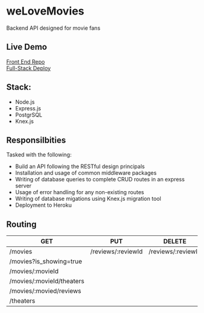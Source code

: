 # weLoveMovies
Backend API designed for movie fans
## Live Demo
[Front End Repo](https://github.com/richardgreckijr/starter-movie-front-end)
<br/>
[Full-Stack Deploy](https://wizardly-hodgkin-52d380.netlify.app/)
## Stack:
- Node.js
- Express.js
- PostgrSQL
- Knex.js
## Responsilbities
Tasked with the following:
- Build an API following the RESTful design principals
- Installation and usage of common middleware packages
- Writing of database queries to complete CRUD routes in an express server
- Usage of error handling for any non-existing routes
- Writing of database migations using Knex.js migration tool
- Deployment to Heroku
## Routing
| GET      | PUT         | DELETE  |
| ------------- |-------------| -----|
| /movies                  | /reviews/:reviewId | /reviews/:reviewId|
| /movies?is_showing=true  |      |       |
| /movies/:movieId         |      |       |
| /movies/:movieId/theaters|      |       |
| /movies/:movied/reviews  |      |       |
| /theaters                |      |       |


